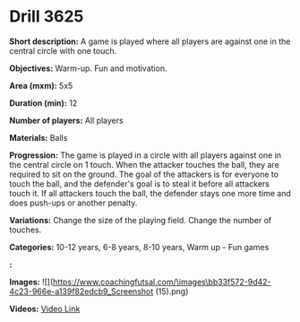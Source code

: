 # Drill 3625

**Short description:**
A game is played where all players are against one in the central circle with one touch.

**Objectives:**
Warm-up. Fun and motivation.

**Area (mxm):**
5x5

**Duration (min):**
12

**Number of players:**
All players

**Materials:**
Balls

**Progression:**
The game is played in a circle with all players against one in the central circle on 1 touch. When the attacker touches the ball, they are required to sit on the ground. The goal of the attackers is for everyone to touch the ball, and the defender's goal is to steal it before all attackers touch it. If all attackers touch the ball, the defender stays one more time and does push-ups or another penalty.

**Variations:**
Change the size of the playing field. Change the number of touches.

**Categories:**
10-12 years, 6-8 years, 8-10 years, Warm up - Fun games

**:**


**Images:**
![](https://www.coachingfutsal.com/\images\bb33f572-9d42-4c23-966e-a139f82edcb9_Screenshot (15).png)

**Videos:**
[Video Link](https://www.youtube.com/embed/HzVQVO4-oXw)

